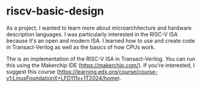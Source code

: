 # riscv-basic-design

As a project, I wanted to learn more about microarchitecture and hardware description languages. I was particularly interested in the RISC-V ISA because it's an open and modern ISA. I learned how to use and create code in Transact-Verilog as well as the basics of how CPUs work.

The is an implementation of the RISC-V ISA in Transact-Verilog. You can run this using the Makerchip IDE (https://makerchip.com/). If you're interested, I suggest this course (https://learning.edx.org/course/course-v1:LinuxFoundationX+LFD111x+1T2024/home).
